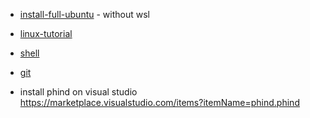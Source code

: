 




* [install-full-ubuntu](https://ubuntu.com/tutorials/install-ubuntu-desktop#1-overview) - without wsl

* [linux-tutorial](https://linuxsurvival.com/)
* [shell](https://www.learnshell.org/)
* [git](https://git-scm.com/docs/gittutorial)



* install phind on visual studio
https://marketplace.visualstudio.com/items?itemName=phind.phind

